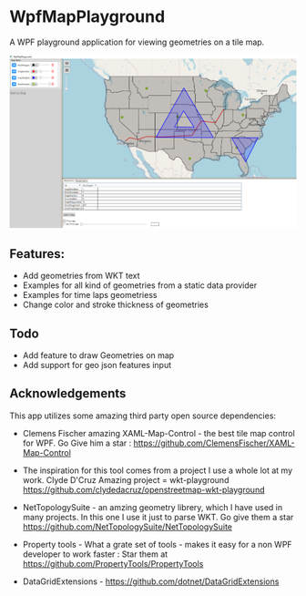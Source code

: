 # WpfMapPlayground

A WPF playground application for viewing geometries on a tile map.

![This is an image](/Images/2025-06-29_00h15_06.png)

## Features:
* Add geometries from WKT text
* Examples for all kind of geometries from a static data provider
* Examples for time laps geometriess
* Change color and stroke thickness of geometries




## Todo
* Add feature to draw Geometries on map
* Add support for geo json features input

## Acknowledgements
This app utilizes some amazing third party open source dependencies:
* Clemens Fischer amazing XAML-Map-Control - the best tile map control for WPF.
  Go Give him a star : https://github.com/ClemensFischer/XAML-Map-Control

* The inspiration for this tool comes from a project I use a whole lot at my work.
 Clyde D'Cruz Amazing project = wkt-playground
 https://github.com/clydedacruz/openstreetmap-wkt-playground

* NetTopologySuite - an amzing geometry librery, which I have used in many projects. In this one I use it just to parse WKT. Go give them a star
  https://github.com/NetTopologySuite/NetTopologySuite

* Property tools - What a grate set of tools - makes it easy for a non WPF developer to work faster :
  Star them at https://github.com/PropertyTools/PropertyTools

* DataGridExtensions -  https://github.com/dotnet/DataGridExtensions
  


  
